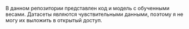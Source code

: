В данном репозитории представлен код и модель с обученными весами. Датасеты являются чувствительными данными, поэтому я не могу их выложить в открытый доступ.
